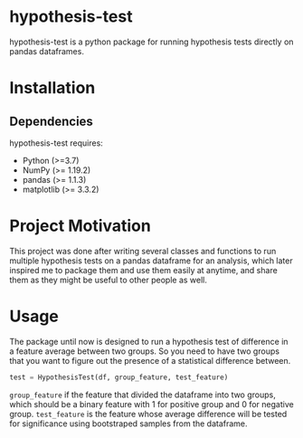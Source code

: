 # hypothesis-test

hypothesis-test is a python package for running hypothesis tests directly on pandas dataframes.

# Installation 

## Dependencies

hypothesis-test requires:
* Python (>=3.7)
* NumPy (>= 1.19.2)
* pandas (>= 1.1.3)
* matplotlib (>= 3.3.2)

# Project Motivation

This project was done after writing several classes and functions to run multiple hypothesis tests on a pandas dataframe for an analysis, which later inspired me to package them and use them easily at anytime, and share them as they might be useful to other people as well.


# Usage

The package until now is designed to run a hypothesis test of difference in a feature average between two groups. So you need to have two groups that you want to figure out the presence of a statistical difference between.

```python
test = HypothesisTest(df, group_feature, test_feature)
```

`group_feature` if the feature that divided the dataframe into two groups, which should be a binary feature with 1 for positive group and 0 for negative group.
`test_feature` is the feature whose average difference will be tested for significance using bootstraped samples from the dataframe.
